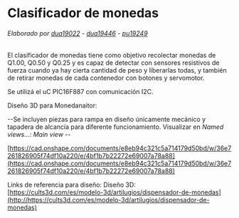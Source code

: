 # Clasificador de monedas
###### Elaborado por [dua19022](https://github.com/dua19022 "dua19022") - [dua19446](https://github.com/dua19446 "dua19446") - [pu19249](https://github.com/pu19249 "pu19249")
El clasificador de monedas tiene como objetivo recolectar monedas de Q1.00, Q0.50 y Q0.25 y es capaz de detectar con sensores resistivos de fuerza cuando ya hay cierta cantidad de peso y liberarlas todas, y también de retirar monedas de cada contenedor con botones y servomotor. 

Se utilizá el uC  PIC16F887 con comunicación I2C.

Diseño 3D para Monedanaitor:

--Se incluyen piezas para rampa en diseño únicamente mecánico y tapadera de alcancía para diferente funcionamiento. Visualizar en *Named views...: Main view* --

[https://cad.onshape.com/documents/e8eb94c321c5a714179d50bd/w/36e7261826905f74df10a220/e/4bf1b7b22272e69007a78a88](https://cad.onshape.com/documents/e8eb94c321c5a714179d50bd/w/36e7261826905f74df10a220/e/4bf1b7b22272e69007a78a88)

Links de referencia para diseño:
Diseño 3D: [https://cults3d.com/es/modelo-3d/artilugios/dispensador-de-monedas](http://https://cults3d.com/es/modelo-3d/artilugios/dispensador-de-monedas)
